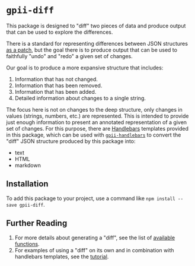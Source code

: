 # `gpii-diff`

This package is designed to "diff" two pieces of data and produce output that can be used to explore the differences.

There is a standard for representing differences between JSON structures
[as a patch](https://tools.ietf.org/html/rfc6902),  but the goal there is to produce output that can be used to
faithfully "undo" and "redo" a given set of changes.

Our goal is to produce a more expansive structure that includes:

1. Information that has not changed.
2. Information that has been removed.
3. Information that has been added.
4. Detailed information about changes to a single string.

The focus here is not on changes to the deep structure, only changes in values (strings, numbers, etc.) are represented.
This is intended to provide just enough information to present an annotated representation of a given set of changes.
For this purpose, there are [Handlebars](http://handlebarsjs.com) templates provided in this package, which can be used
with  [`gpii-handlebars`](https://github.com/GPII/gpii-handlebars) to convert the "diff" JSON structure produced by
this package into:

* text
* HTML
* markdown

## Installation

To add this package to your project, use a command like `npm install --save gpii-diff`.

## Further Reading

1. For more details about generating a "diff", see the list of [available functions](docs/functions.md).
2. For examples of using a "diff" on its own and in combination with handlebars templates, see the [tutorial](docs/tutorial.md).